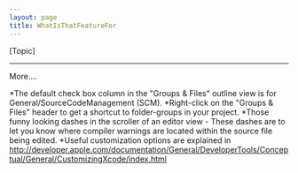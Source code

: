 ```yaml
---
layout: page
title: WhatIsThatFeatureFor
---
```




[Topic]

----

More....

*The default check box column in the "Groups & Files" outline view is for General/SourceCodeManagement (SCM). 
*Right-click on the "Groups & Files" header to get a shortcut to folder-groups in your project.
*Those funny looking dashes in the scroller of an editor view - These dashes are to let you know where compiler warnings are located within the source file being edited. 
*Useful customization options are explained in http://developer.apple.com/documentation/General/DeveloperTools/Conceptual/General/CustomizingXcode/index.html
